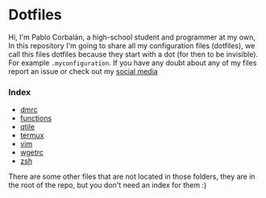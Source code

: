 # Dotfiles
Hi, I'm Pablo Corbalán, a high-school student and programmer at my own, In this repository I'm going to share all my configuration files (dotfiles), we call this files
dotfiles because they start with a dot (for then to be invisible). For example `.myconfiguration`. If you have any doubt about any of my files report an issue or check out my [social media](https://linktr.ee/pablocorbalann)

### Index
- [dmrc](dmrc/)
- [functions](functions/)
- [qtile](qtile/)
- [termux](termux/)
- [vim](vim/)
- [wgetrc](wgetrc/)
- [zsh](zsh/)

There are some other files that are not located in those folders, they are in the root of the repo, but you don't need an index for them :)
